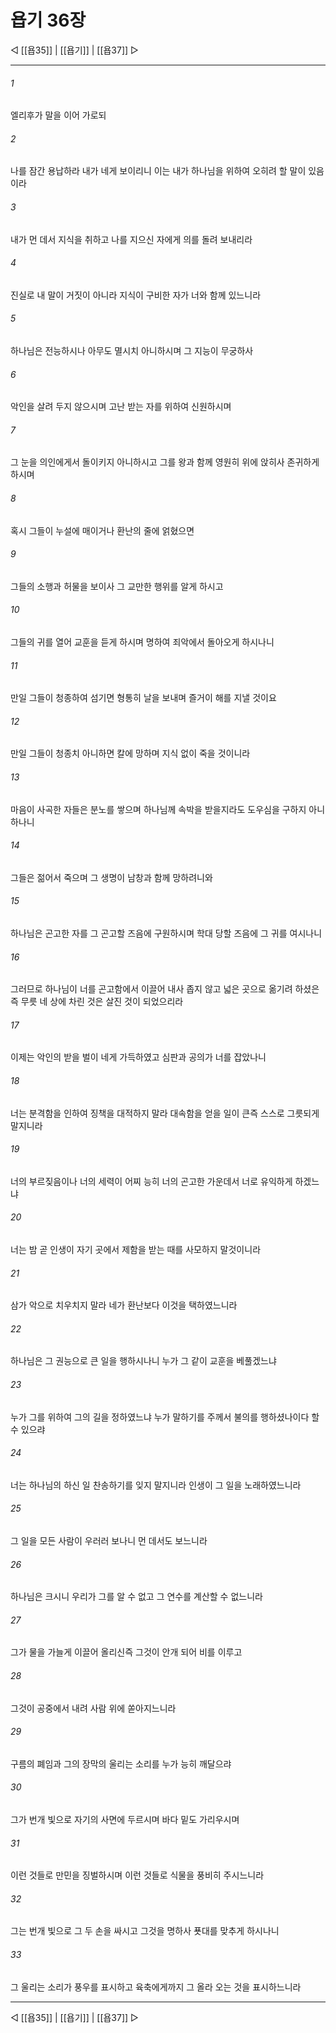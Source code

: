 # 욥기 36장

◁ [[욥35]] | [[욥기]] | [[욥37]] ▷
***

###### 1
엘리후가 말을 이어 가로되

###### 2
나를 잠간 용납하라 내가 네게 보이리니 이는 내가 하나님을 위하여 오히려 할 말이 있음이라

###### 3
내가 먼 데서 지식을 취하고 나를 지으신 자에게 의를 돌려 보내리라

###### 4
진실로 내 말이 거짓이 아니라 지식이 구비한 자가 너와 함께 있느니라

###### 5
하나님은 전능하시나 아무도 멸시치 아니하시며 그 지능이 무궁하사

###### 6
악인을 살려 두지 않으시며 고난 받는 자를 위하여 신원하시며

###### 7
그 눈을 의인에게서 돌이키지 아니하시고 그를 왕과 함께 영원히 위에 앉히사 존귀하게 하시며

###### 8
혹시 그들이 누설에 매이거나 환난의 줄에 얽혔으면

###### 9
그들의 소행과 허물을 보이사 그 교만한 행위를 알게 하시고

###### 10
그들의 귀를 열어 교훈을 듣게 하시며 명하여 죄악에서 돌아오게 하시나니

###### 11
만일 그들이 청종하여 섬기면 형통히 날을 보내며 즐거이 해를 지낼 것이요

###### 12
만일 그들이 청종치 아니하면 칼에 망하며 지식 없이 죽을 것이니라

###### 13
마음이 사곡한 자들은 분노를 쌓으며 하나님께 속박을 받을지라도 도우심을 구하지 아니하나니

###### 14
그들은 젊어서 죽으며 그 생명이 남창과 함께 망하려니와

###### 15
하나님은 곤고한 자를 그 곤고할 즈음에 구원하시며 학대 당할 즈음에 그 귀를 여시나니

###### 16
그러므로 하나님이 너를 곤고함에서 이끌어 내사 좁지 않고 넓은 곳으로 옮기려 하셨은즉 무릇 네 상에 차린 것은 살진 것이 되었으리라

###### 17
이제는 악인의 받을 벌이 네게 가득하였고 심판과 공의가 너를 잡았나니

###### 18
너는 분격함을 인하여 징책을 대적하지 말라 대속함을 얻을 일이 큰즉 스스로 그릇되게 말지니라

###### 19
너의 부르짖음이나 너의 세력이 어찌 능히 너의 곤고한 가운데서 너로 유익하게 하겠느냐

###### 20
너는 밤 곧 인생이 자기 곳에서 제함을 받는 때를 사모하지 말것이니라

###### 21
삼가 악으로 치우치지 말라 네가 환난보다 이것을 택하였느니라

###### 22
하나님은 그 권능으로 큰 일을 행하시나니 누가 그 같이 교훈을 베풀겠느냐

###### 23
누가 그를 위하여 그의 길을 정하였느냐 누가 말하기를 주께서 불의를 행하셨나이다 할 수 있으랴

###### 24
너는 하나님의 하신 일 찬송하기를 잊지 말지니라 인생이 그 일을 노래하였느니라

###### 25
그 일을 모든 사람이 우러러 보나니 먼 데서도 보느니라

###### 26
하나님은 크시니 우리가 그를 알 수 없고 그 연수를 계산할 수 없느니라

###### 27
그가 물을 가늘게 이끌어 올리신즉 그것이 안개 되어 비를 이루고

###### 28
그것이 공중에서 내려 사람 위에 쏟아지느니라

###### 29
구름의 폐임과 그의 장막의 울리는 소리를 누가 능히 깨달으랴

###### 30
그가 번개 빛으로 자기의 사면에 두르시며 바다 밑도 가리우시며

###### 31
이런 것들로 만민을 징벌하시며 이런 것들로 식물을 풍비히 주시느니라

###### 32
그는 번개 빛으로 그 두 손을 싸시고 그것을 명하사 푯대를 맞추게 하시나니

###### 33
그 울리는 소리가 풍우를 표시하고 육축에게까지 그 올라 오는 것을 표시하느니라

***
◁ [[욥35]] | [[욥기]] | [[욥37]] ▷